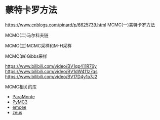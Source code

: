 # 蒙特卡罗方法


https://www.cnblogs.com/pinard/p/6625739.html
MCMC(一)蒙特卡罗方法

MCMC(二)马尔科夫链

MCMC(三)MCMC采样和M-H采样

MCMC(四)Gibbs采样


https://www.bilibili.com/video/BV1qp411R76y
https://www.bilibili.com/video/BV1dW411z7qs
https://www.bilibili.com/video/BV17D4y1o7J2

MCMC相关的库

- [ParaMonte](https://github.com/cdslaborg/paramonte)
- [PyMC3](http://docs.pymc.io/)
- [emcee](https://emcee.readthedocs.io/en/v3.0.2/#)
- [zeus ](https://zeus-mcmc.readthedocs.io/en/latest/)
